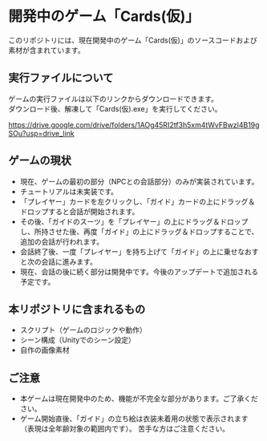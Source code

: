 # 開発中のゲーム「Cards(仮)」

このリポジトリには、現在開発中のゲーム「Cards(仮)」のソースコードおよび素材が含まれています。

## 実行ファイルについて

ゲームの実行ファイルは以下のリンクからダウンロードできます。  
ダウンロード後、解凍して「Cards(仮).exe」を実行してください。

https://drive.google.com/drive/folders/1AOg45RI2tf3h5xm4tWvFBwzl4B19gSOu?usp=drive_link

## ゲームの現状

- 現在、ゲームの最初の部分（NPCとの会話部分）のみが実装されています。
- チュートリアルは未実装です。
- 「プレイヤー」カードを左クリックし、「ガイド」カードの上にドラッグ＆ドロップすると会話が開始されます。
- その後、「ガイドのスーツ」を「プレイヤー」の上にドラッグ＆ドロップし、所持させた後、再度「ガイド」の上にドラッグ＆ドロップすることで、追加の会話が行われます。
- 会話終了後、一度「プレイヤー」を持ち上げて「ガイド」の上に乗せなおすと次の会話に進みます。
- 現在、会話の後に続く部分は開発中です。今後のアップデートで追加される予定です。

## 本リポジトリに含まれるもの

- スクリプト（ゲームのロジックや動作）
- シーン構成（Unityでのシーン設定）
- 自作の画像素材

## ご注意

- 本ゲームは現在開発中のため、機能が不完全な部分があります。ご了承ください。
- ゲーム開始直後、「ガイド」の立ち絵は衣装未着用の状態で表示されます（表現は全年齢対象の範囲内です）。
苦手な方はご注意ください。
